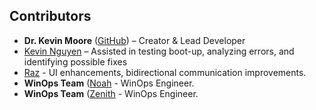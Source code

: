 ## Contributors  

- **Dr. Kevin Moore** ([GitHub](https://github.com/Darkelf2024)) – Creator & Lead Developer  
- [Kevin Nguyen](https://github.com/KevinVinhN) – Assisted in testing boot-up, analyzing errors, and identifying possible fixes
- [Raz](https://github.com/Raz-js) - UI enhancements, bidirectional communication improvements.
- **WinOps Team** ([Noah](https://github.com/Impact69) - WinOps Engineer.
- **WinOps Team** ([Zenith](https://github.com/Zenith727) - WinOps Engineer.
